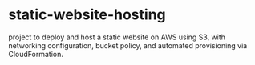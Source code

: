 # static-website-hosting
project to deploy and host a static website on AWS using S3, with networking configuration, bucket policy, and automated provisioning via CloudFormation.
